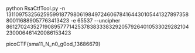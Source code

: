 python RsaCtfTool.py -n 1311097532562595991877980619849724606784164430105441327897358800116889057763413423 -e
 65537 --uncipher 861270243527190895777142537838333832920579264010533029282104230006461420086153423

picoCTF{sma11_N_n0_g0od_13686679}
